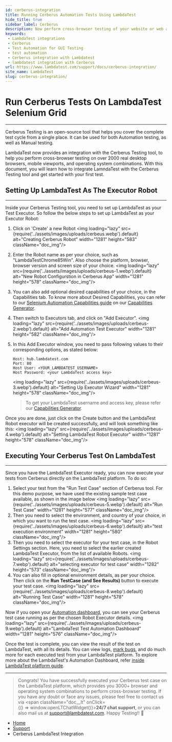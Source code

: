 ```yaml
---
id: cerberus-integration
title: Running Cerberus Automation Tests Using LambdaTest
hide_title: true
sidebar_label: Cerberus
description: Now perform cross-browser testing of your website or web app on 3000+ desktop & mobile browser and OS combinations, using LambdaTest and Cerberus integration
keywords:
 - LambdaTest integrations
 - Cerberus
 - Test Automation for GUI Testing
 - test automation
 - Cerberus integration with Lambdatest
 - lambdatest integration with Cerberus
url: https://www.lambdatest.com/support/docs/cerberus-integration/
site_name: LambdaTest
slug: cerberus-integration/
---
```


<script type="application/ld+json"
      dangerouslySetInnerHTML={{ __html: JSON.stringify({
       "@context": "https://schema.org",
        "@type": "BreadcrumbList",
        "itemListElement": [{
          "@type": "ListItem",
          "position": 1,
          "name": "LambdaTest",
          "item": "https://www.lambdatest.com"
        },{
          "@type": "ListItem",
          "position": 2,
          "name": "Support",
          "item": "https://www.lambdatest.com/support/docs/"
        },{
          "@type": "ListItem",
          "position": 3,
          "name": "Cerberus LambdaTest Integration",
          "item": "https://www.lambdatest.com/support/docs/cerberus-integration/"
        }]
      })
    }}
></script>

# Run Cerberus Tests On LambdaTest Selenium Grid
* * *

Cerberus Testing is an open-source tool that helps you cover the complete test cycle from a single place. It can be used for both Automation testing, as well as Manual testing.

LambdaTest now provides an integration with the Cerberus Testing tool, to help you perform cross-browser testing on over 2000 real desktop browsers, mobile viewports, and operating system combinations. With this document, you will learn how to integrate LamndaTest with the Cerberus Testing tool and get started with your first test.

## Setting Up LambdaTest As The Executor Robot

* * *

Inside your Cerberus Testing tool, you need to set up LambdaTest as your Test Executor. So follow the below steps to set up LambdaTest as your Executor Robot:

1.  Click on 'Create' a new Robot <img loading="lazy" src={require('../assets/images/uploads/cerbeus.webp').default} alt="Creating Cerberus Robot" width="1281" height="583" className="doc_img"/>
2.  Enter the Robot name as per your choice, such as "LambdaTestChrome85Win". Also choose the platform, browser, browser version and screen size of your choice. <img loading="lazy" src={require('../assets/images/uploads/cerbeus-1.webp').default} alt="New Robot Configurstion in Cerberus App" width="1281" height="578" className="doc_img"/>
3.  You can also add optional desired capabilities of your choice, in the Capabilities tab. To know more about Desired Capabilities, you can refer to our [Selenium Autiomation Capabilities guide](/docs/selenium-automation-capabilities/) on our [Capabilities Generator](https://www.lambdatest.com/capabilities-generator/).
4.  Then switch to Executors tab, and click on "Add Executor". <img loading="lazy" src={require('../assets/images/uploads/cerbeus-2.webp').default} alt="Add Automation Test Executor" width="1281" height="582" className="doc_img"/>
5.  In this Add Executor window, you need to pass following values to their corresponding options, as stated below:

    ```
    Host: hub.lambdatest.com
    Port: 80
    Host User: <YOUR_LAMBDATEST_USERNAME>
    Host Password: <your LambdaTest access key>
    ```

    <img loading="lazy" src={require('../assets/images/uploads/cerbeus-3.webp').default} alt="Setting Up Executor Wizard" width="1281" height="578" className="doc_img"/>

    > To get your LambdaTest username and access key, please refer our [Capabilities Generator](https://www.lambdatest.com/capabilities-generator/).

Once you are done, just click on the Create button and the LambdaTest Robot executor will be created successfully, and will look something like this: <img loading="lazy" src={require('../assets/images/uploads/cerbeus-4.webp').default} alt="Setting LambdaTest Robot Executor" width="1281" height="578" className="doc_img"/>

## Executing Your Cerberus Test On LambdaTest

* * *

Since you have the LambdaTest Executor ready, you can now execute your tests from Cerberus directly on the LambdaTest platform. To do so:

1.  Select your test from the "Run Test Case" section of Cerberus tool. For this demo purpose, we have used the existing sample test case available, as shown in the image below <img loading="lazy" src={require('../assets/images/uploads/cerbeus-5.webp').default} alt="Run Test Case" width="1281" height="577" className="doc_img"/>
2.  Then you need to select the environment, and country of your choice, in which you want to run the test case. <img loading="lazy" src={require('../assets/images/uploads/cerbeus-6.webp').default} alt="test execution environment" width="1281" height="580" className="doc_img"/>
3.  Then you need to select the executor for your test case, in the Robot Settings section. Here, you need to select the earlier created LambdaTest Executor, from the list of available Robots. <img loading="lazy" src={require('../assets/images/uploads/cerbeus-7.webp').default} alt="selecting executor for test case" width="1282" height="573" className="doc_img"/>
4.  You can also fill in optional environment details, as per your choice. Then click on the **Run TestCase (and See Results)** button to execute your test case. <img loading="lazy" src={require('../assets/images/uploads/cerbeus-8.webp').default} alt="Running Test Case" width="1281" height="578" className="doc_img"/>

Now if you open your [Automation dashboard](https://automation.lambdatest.com/timeline), you can see your Cerberus test case running as per the chosen Robot Executor details. <img loading="lazy" src={require('../assets/images/uploads/cerbeus-9.webp').default} alt="LambdaTest Test Automation Dashboard" width="1281" height="576" className="doc_img"/>

Once the test is complete, you can view the result of the test on LambdaTest, with all its details. You can view logs, [mark bugs](/docs/mark-as-bug-in-automation-testing/), and do much more for each executed test from your LambdaTest platform. To explore more about the LambdaTest's Automation Dashboard, refer [inside LambdaTest platform guide](/docs/inside-lambdatest-platform/).

* * *

> Congrats! You have successfully executed your Cerberus test case on the LambdaTest platform, which provides you 3000+ browser and operating system combinations to perform cross-browser testing. If you have any doubt or face any issues, please feel free to contact us via <span className="doc__lt" onClick={() => window.openLTChatWidget()}>**24/7 chat support**</span>, or you can also mail us at [support@lambdatest.com](mailto:support@lambdatest.com). Happy Testing!! 🙂

<nav aria-label="breadcrumbs">
  <ul className="breadcrumbs">
    <li className="breadcrumbs__item">
      <a className="breadcrumbs__link" href="https://www.lambdatest.com">Home</a>
    </li>
    <li className="breadcrumbs__item">
      <a className="breadcrumbs__link" href="/support/docs/">Support</a>
    </li>
    <li className="breadcrumbs__item breadcrumbs__item--active">
      <span className="breadcrumbs__link">Cerberus LambdaTest Integration</span>
    </li>
  </ul>
</nav>